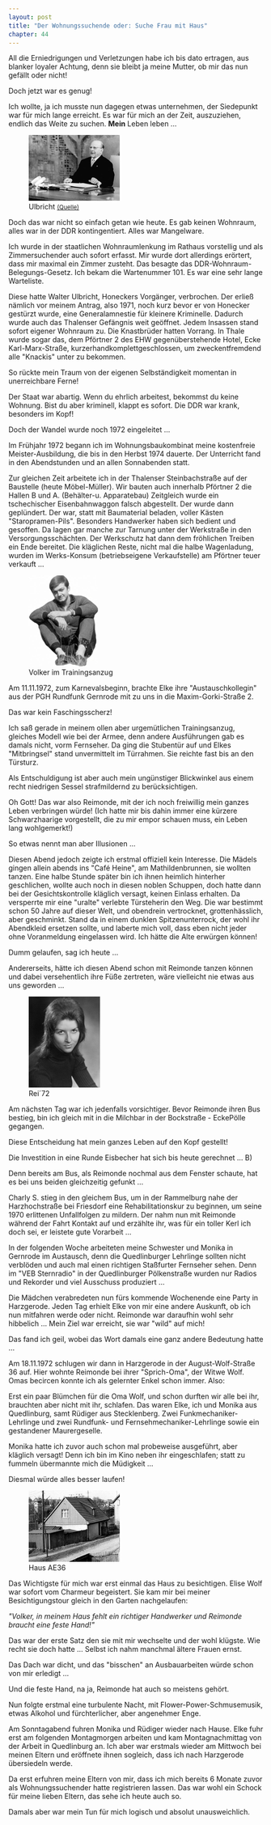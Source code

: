 ```yaml
---  
layout: post
title: "Der Wohnungssuchende oder: Suche Frau mit Haus"
chapter: 44
---  
```




All die Erniedrigungen und Verletzungen habe ich bis dato ertragen, aus
blanker loyaler Achtung, denn sie bleibt ja meine Mutter, ob mir das nun
gefällt oder nicht!

Doch jetzt war es genug!

Ich wollte, ja ich musste nun dagegen etwas unternehmen, der Siedepunkt war
für mich lange erreicht. Es war für mich an der Zeit, auszuziehen, endlich das
Weite zu suchen. **Mein** Leben leben …

<figure class="right"><a href="/bilder/166.jpg" title="Klicken f&uuml;r Grossansicht" rel="facebox"><img title="Ulbricht" src="/bilder/thumb-166.png"></a><figcaption>Ulbricht <small><a href="http://de.wikipedia.org/wiki/Datei:Bundesarchiv_Bild_183-G0920-0019-001,_Berlin,_11._DDR-Staatsratsitzung.jpg#file">(Quelle)</a></small></figcaption></figure>
 Doch das war nicht so einfach getan wie heute. Es gab keinen
Wohnraum, alles war in der DDR kontingentiert. Alles war Mangelware.

Ich wurde in der staatlichen Wohnraumlenkung im Rathaus vorstellig und als
Zimmersuchender auch sofort erfasst. Mir wurde dort allerdings erörtert, dass
mir maximal ein Zimmer zusteht. Das besagte das DDR-Wohnraum-Belegungs-Gesetz.
Ich bekam die Wartenummer 101. Es war eine sehr lange Warteliste.

Diese hatte Walter Ulbricht, Honeckers Vorgänger, verbrochen. Der erließ
nämlich vor meinem Antrag, also 1971, noch kurz bevor er von Honecker gestürzt
wurde, eine Generalamnestie für kleinere Kriminelle. Dadurch wurde auch das
Thalenser Gefängnis weit geöffnet. Jedem Insassen stand sofort eigener
Wohnraum zu. Die Knastbrüder hatten Vorrang. In Thale wurde sogar das, dem
Pförtner 2 des EHW gegenüberstehende Hotel, Ecke Karl-Marx-Straße,
kurzerhandkomplettgeschlossen, um zweckentfremdend alle "Knackis" unter zu
bekommen.

So rückte mein Traum von der eigenen Selbständigkeit momentan in unerreichbare
Ferne!

Der Staat war abartig. Wenn du ehrlich arbeitest, bekommst du keine Wohnung.
Bist du aber kriminell, klappt es sofort. Die DDR war krank, besonders im
Kopf!

Doch der Wandel wurde noch 1972 eingeleitet …

Im Frühjahr 1972 begann ich im Wohnungsbaukombinat meine kostenfreie
Meister-Ausbildung, die bis in den Herbst 1974 dauerte. Der Unterricht fand in
den Abendstunden und an allen Sonnabenden statt.

Zur gleichen Zeit arbeitete ich in der Thalenser Steinbachstraße auf der
Baustelle (heute Möbel-Müller). Wir bauten auch innerhalb Pförtner 2 die
Hallen B und A. (Behälter-u. Apparatebau) Zeitgleich wurde ein tschechischer
Eisenbahnwaggon falsch abgestellt. Der wurde dann geplündert. Der war, statt
mit Baumaterial beladen, voller Kästen "Staropramen-Pils". Besonders
Handwerker haben sich bedient und gesoffen. Da lagen gar manche zur Tarnung
unter der Werkstraße in den Versorgungsschächten. Der Werkschutz hat dann dem
fröhlichen Treiben ein Ende bereitet. Die kläglichen Reste, nicht mal die
halbe Wagenladung, wurden im Werks-Konsum (betriebseigene Verkaufstelle) am
Pförtner teuer verkauft …

<figure class="left"><a href="/bilder/167.jpg" title="Klicken f&uuml;r Grossansicht" rel="facebox"><img title="Volker im Trainingsanzug" src="/bilder/thumb-167.png"></a><figcaption>Volker im Trainingsanzug</figcaption></figure>
 Am 11.11.1972, zum Karnevalsbeginn, brachte Elke ihre
"Austauschkollegin" aus der PGH Rundfunk Gernrode mit zu uns in die
Maxim-Gorki-Straße 2.

Das war kein Faschingsscherz!

Ich saß gerade in meinem ollen aber urgemütlichen Trainingsanzug, gleiches
Modell wie bei der Armee, denn andere Ausführungen gab es damals nicht, vorm
Fernseher. Da ging die Stubentür auf und Elkes "Mitbringsel" stand
unvermittelt im Türrahmen. Sie reichte fast bis an den Türsturz.

Als Entschuldigung ist aber auch mein ungünstiger Blickwinkel aus einem recht
niedrigen Sessel strafmildernd zu berücksichtigen.

Oh Gott! Das war also Reimonde, mit der ich noch freiwillig mein ganzes Leben
verbringen würde! (Ich hatte mir bis dahin immer eine kürzere Schwarzhaarige
vorgestellt, die zu mir empor schauen muss, ein Leben lang wohlgemerkt!)

So etwas nennt man aber Illusionen …

Diesen Abend jedoch zeigte ich erstmal offiziell kein Interesse. Die Mädels
gingen allein abends ins "Café Heine", am Mathildenbrunnen, sie wollten
tanzen. Eine halbe Stunde später bin ich ihnen heimlich hinterher geschlichen,
wollte auch noch in diesen noblen Schuppen, doch hatte dann bei der
Gesichtskontrolle kläglich versagt, keinen Einlass erhalten. Da versperrte mir
eine "uralte" verlebte Türsteherin den Weg. Die war bestimmt schon 50 Jahre
auf dieser Welt, und obendrein vertrocknet, grottenhässlich, aber geschminkt.
Stand da in einem dunklen Spitzenunterrock, der wohl ihr Abendkleid ersetzen
sollte, und laberte mich voll, dass eben nicht jeder ohne Voranmeldung
eingelassen wird. Ich hätte die Alte erwürgen können!

Dumm gelaufen, sag ich heute …

Andererseits, hätte ich diesen Abend schon mit Reimonde tanzen können und
dabei versehentlich ihre Füße zertreten, wäre vielleicht nie etwas aus uns
geworden …

<figure class="right"><a href="/bilder/168.jpg" title="Klicken f&uuml;r Grossansicht" rel="facebox"><img title="Rei&#xb4;72" src="/bilder/thumb-168.png"></a><figcaption>Rei&#xb4;72</figcaption></figure>
 Am nächsten Tag war ich jedenfalls vorsichtiger. Bevor Reimonde ihren
Bus bestieg, bin ich gleich mit in die Milchbar in der Bockstraße - EckePölle
gegangen.

Diese Entscheidung hat mein ganzes Leben auf den Kopf gestellt!

Die Investition in eine Runde Eisbecher hat sich bis heute gerechnet … B)

Denn bereits am Bus, als Reimonde nochmal aus dem Fenster schaute, hat es bei
uns beiden gleichzeitig gefunkt …

Charly S. stieg in den gleichem Bus, um in der Rammelburg nahe der
Harzhochstraße bei Friesdorf eine Rehabilitationskur zu beginnen, um seine
1970 erlittenen Unfallfolgen zu mildern. Der nahm nun mit Reimonde während der
Fahrt Kontakt auf und erzählte ihr, was für ein toller Kerl ich doch sei, er
leistete gute Vorarbeit …

In der folgenden Woche arbeiteten meine Schwester und Monika in Gernrode im
Austausch, denn die Quedlinburger Lehrlinge sollten nicht verblöden und auch
mal einen richtigen Staßfurter Fernseher sehen. Denn im "VEB Sternradio" in
der Quedlinburger Pölkenstraße wurden nur Radios und Rekorder und viel
Ausschuss produziert …

Die Mädchen verabredeten nun fürs kommende Wochenende eine Party in
Harzgerode. Jeden Tag erhielt Elke von mir eine andere Auskunft, ob ich nun
mitfahren werde oder nicht. Reimonde war daraufhin wohl sehr hibbelich … Mein
Ziel war erreicht, sie war "wild" auf mich!

Das fand ich geil, wobei das Wort damals eine ganz andere Bedeutung hatte …

Am 18.11.1972 schlugen wir dann in Harzgerode in der August-Wolf-Straße 36
auf. Hier wohnte Reimonde bei ihrer "Sprich-Oma", der Witwe Wolf. Omas
becircen konnte ich als gelernter Enkel schon immer. Also:

Erst ein paar Blümchen für die Oma Wolf, und schon durften wir alle bei ihr,
brauchten aber nicht mit ihr, schlafen. Das waren Elke, ich und Monika aus
Quedlinburg, samt Rüdiger aus Stecklenberg. Zwei Funkmechaniker-Lehrlinge und
zwei Rundfunk- und Fernsehmechaniker-Lehrlinge sowie ein gestandener
Maurergeselle.

Monika hatte ich zuvor auch schon mal probeweise ausgeführt, aber kläglich
versagt! Denn ich bin im Kino neben ihr eingeschlafen; statt zu fummeln
übermannte mich die Müdigkeit …

Diesmal würde alles besser laufen!

<figure class="left"><a href="/bilder/169.jpg" title="Klicken f&uuml;r Grossansicht" rel="facebox"><img title="Haus Am Ehrenberg 36" src="/bilder/thumb-169.png"></a><figcaption>Haus AE36</figcaption></figure>
 Das Wichtigste für mich war erst einmal das Haus zu besichtigen. Elise
Wolf war sofort vom Charmeur begeistert. Sie kam mir bei meiner
Besichtigungstour gleich in den Garten nachgelaufen:

_"Volker, in meinem Haus fehlt ein richtiger Handwerker und Reimonde braucht
eine feste Hand!"_

Das war der erste Satz den sie mit mir wechselte und der wohl klügste. Wie
recht sie doch hatte … Selbst ich nahm manchmal ältere Frauen ernst.

Das Dach war dicht, und das "bisschen" an Ausbauarbeiten würde schon von mir
erledigt …

Und die feste Hand, na ja, Reimonde hat auch so meistens gehört.

Nun folgte erstmal eine turbulente Nacht, mit Flower-Power-Schmusemusik, etwas
Alkohol und fürchterlicher, aber angenehmer Enge.

Am Sonntagabend fuhren Monika und Rüdiger wieder nach Hause. Elke fuhr erst am
folgenden Montagmorgen arbeiten und kam Montagnachmittag von der Arbeit in
Quedlinburg an. Ich aber war erstmals wieder am Mittwoch bei meinen Eltern und
eröffnete ihnen sogleich, dass ich nach Harzgerode übersiedeln werde.

Da erst erfuhren meine Eltern von mir, dass ich mich bereits 6 Monate zuvor
als Wohnungssuchender hatte registrieren lassen. Das war wohl ein Schock für
meine lieben Eltern, das sehe ich heute auch so.

Damals aber war mein Tun für mich logisch und absolut unausweichlich.

